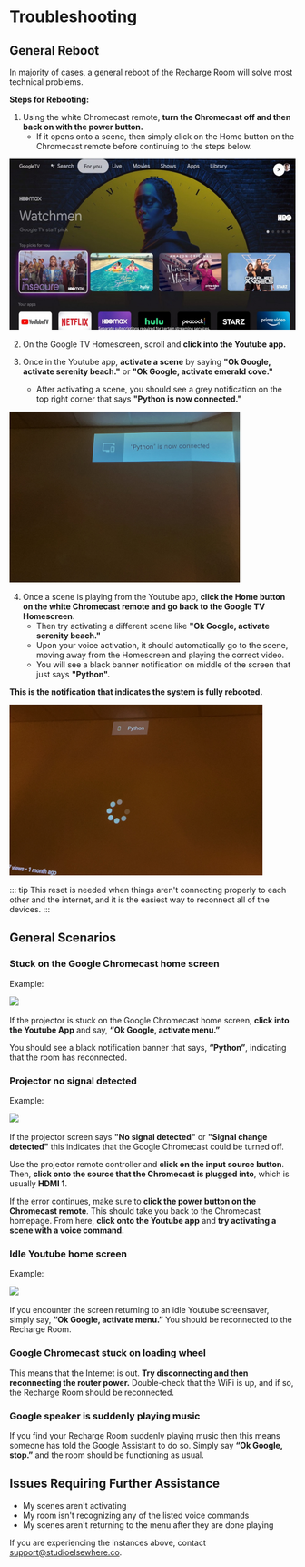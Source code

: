 # Troubleshooting 

## General Reboot 

In majority of cases, a general reboot of the Recharge Room will solve most technical problems. 

**Steps for Rebooting:**
1. Using the white Chromecast remote, **turn the Chromecast off and then back on with the power button.**
    * If it opens onto a scene, then simply click on the Home button on the Chromecast remote before continuing to the steps below.  

<img src="./images/homescreen.png" width="auto" height="300">  

2. On the Google TV Homescreen, scroll and **click into the Youtube app.**

3. Once in the Youtube app, **activate a scene** by saying **"Ok Google, activate serenity beach."** or **"Ok Google, activate emerald cove."**
    * After activating a scene, you should see a grey notification on the top right corner that says **"Python is now connected."**  

<img src="./images/python1.jpg" width="auto" height="300">  

4. Once a scene is playing from the Youtube app, **click the Home button on the white Chromecast remote and go back to the Google TV Homescreen.** 
    * Then try activating a different scene like **"Ok Google, activate serenity beach."**
    * Upon your voice activation, it should automatically go to the scene, moving away from the Homescreen and playing the correct video.
    * You will see a black banner notification on middle of the screen that just says **"Python".**

**This is the notification that indicates the system is fully rebooted.**  

<img src="./images/python2.jpg" width="auto" height="300">  




::: tip
This reset is needed when things aren't connecting properly to each other and the internet, and it is the easiest way to reconnect all of the devices. 
:::

## General Scenarios



### Stuck on the Google Chromecast home screen    

Example:  

<img src="./images/home1.jpg" width="auto" height="320">  


If the projector is stuck on the Google Chromecast home screen, **click into the Youtube App** and say, **“Ok Google, activate menu.”**
  
You should see a black notification banner that says, **“Python”**, indicating that the room has reconnected. 


### Projector no signal detected

Example:  

<img src="./images/input1.jpg" width="auto" height="320">  

If the projector screen says **"No signal detected"** or **"Signal change detected"** this indicates that the Google Chromecast could be turned off. 

Use the projector remote controller and **click on the input source button**. Then, **click onto the source that the Chromecast is plugged into**, which is usually **HDMI 1**. 

If the error continues, make sure to **click the power button on the Chromecast remote**. This should take you back to the Chromecast homepage. From here, **click onto the Youtube app** and **try activating a scene with a voice command.** 

### Idle Youtube home screen
Example:  

<img src="./images/youtube1.jpg" width="auto" height="320">  

If you encounter the screen returning to an idle Youtube screensaver, simply say, **“Ok Google, activate menu.”** You should be reconnected to the Recharge Room.

### Google Chromecast stuck on loading wheel
This means that the Internet is out. **Try disconnecting and then reconnecting the router power.** Double-check that the WiFi is up, and if so, the Recharge Room should be reconnected.

### Google speaker is suddenly playing music 

If you find your Recharge Room suddenly playing music then this means someone has told the Google Assistant to do so. Simply say **“Ok Google, stop.”** and the room should be functioning as usual. 

## Issues Requiring Further Assistance
* My scenes aren't activating 
* My room isn't recognizing any of the listed voice commands 
* My scenes aren't returning to the menu after they are done playing

If you are experiencing the instances above, contact <a href = "mailto: support@studioelsewhere.co">support@studioelsewhere.co</a>.